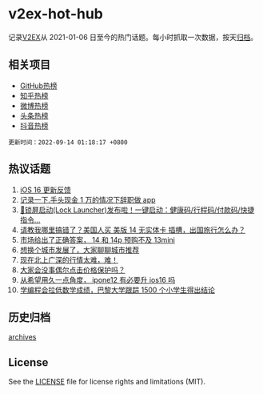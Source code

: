 # v2ex-hot-hub

 记录[V2EX](https://www.v2ex.com/)从 2021-01-06 日至今的热门话题。每小时抓取一次数据，按天[归档](archives)。
 
 ## 相关项目

- [GitHub热榜](https://github.com/snaildev/github-hot-hub)
- [知乎热榜](https://github.com/snaildev/zhihu-hot-hub)
- [微博热榜](https://github.com/snaildev/weibo-hot-hub)
- [头条热榜](https://github.com/snaildev/toutiao-hot-hub)
- [抖音热榜](https://github.com/snaildev/douyin-hot-hub)


 `更新时间：2022-09-14 01:18:17 +0800`

## 热议话题

1. [iOS 16 更新反馈](https://www.v2ex.com/t/879577)
1. [记录一下.手头现金 1 万的情况下辞职做 app](https://www.v2ex.com/t/879561)
1. [🎉锁屏启动(Lock Launcher)发布啦！一键启动：健康码/行程码/付款码/快捷指令...](https://www.v2ex.com/t/879564)
1. [请教我哪里搞错了？美国人买 美版 14 无实体卡 插槽，出国旅行怎么办？](https://www.v2ex.com/t/879658)
1. [市场给出了正确答案， 14 和 14p 预购不及 13mini](https://www.v2ex.com/t/879618)
1. [想换个城市发展了，大家聊聊城市推荐](https://www.v2ex.com/t/879714)
1. [现在北上广深的行情太难，难！](https://www.v2ex.com/t/879598)
1. [大家会没事偶尔点击价格保护吗？](https://www.v2ex.com/t/879615)
1. [从希望用久一点角度， ipone12 有必要升 ios16 吗](https://www.v2ex.com/t/879646)
1. [学编程会拉低数学成绩，巴黎大学跟踪 1500 个小学生得出结论](https://www.v2ex.com/t/879576)

## 历史归档

[archives](archives)

## License

See the [LICENSE](LICENSE) file for license rights and limitations (MIT).
